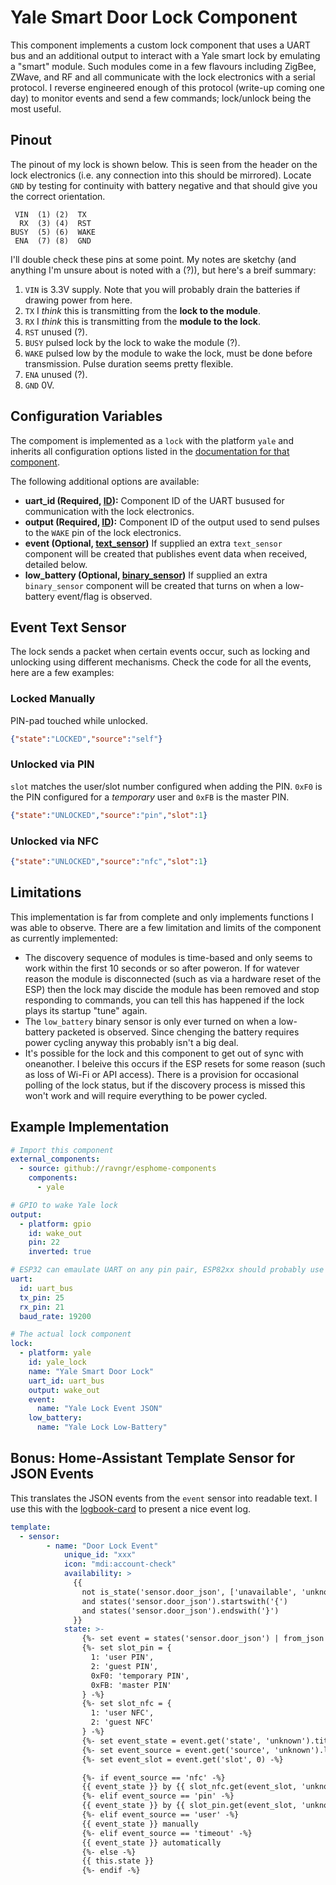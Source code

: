 # Yale Smart Door Lock Component
This component implements a custom lock component that uses a UART bus and an additional output to interact with a Yale smart lock by emulating a "smart" module. Such modules come in a few flavours including ZigBee, ZWave, and RF and all communicate with the lock electronics with a serial protocol. I reverse engineered enough of this protocol (write-up coming one day) to monitor events and send a few commands; lock/unlock being the most useful.


## Pinout
The pinout of my lock is shown below. This is seen from the header on the lock electronics (i.e. any connection into this should be mirrored). Locate `GND` by testing for continuity with battery negative and that should give you the correct orientation.

```
 VIN  (1) (2)  TX
  RX  (3) (4)  RST
BUSY  (5) (6)  WAKE
 ENA  (7) (8)  GND
```

I'll double check these pins at some point. My notes are sketchy (and anything I'm unsure about is noted with a (?)), but here's a breif summary:
1. `VIN` is 3.3V supply. Note that you will probably drain the batteries if drawing power from here.
2. `TX` I *think* this is transmitting from the **lock to the module**.
3. `RX` I *think* this is transmitting from the **module to the lock**.
4. `RST` unused (?).
5. `BUSY` pulsed lock by the lock to wake the module (?).
6. `WAKE` pulsed low by the module to wake the lock, must be done before transmission. Pulse duration seems pretty flexible.
7. `ENA` unused (?).
8. `GND` 0V.


## Configuration Variables
The compoment is implemented as a `lock` with the platform `yale` and inherits all configuration options listed in the [documentation for that component](https://esphome.io/components/lock/index.html).

The following additional options are available:
- **uart_id (Required, [ID](https://esphome.io/guides/configuration-types.html#config-id)):** Component ID of the UART busused for communication with the lock electronics.
- **output (Required, [ID](https://esphome.io/guides/configuration-types.html#config-id)):** Component ID of the output used to send pulses to the `WAKE` pin of the lock electronics.
- **event (Optional, [text_sensor](https://esphome.io/components/text_sensor/index.html))** If supplied an extra `text_sensor` component will be created that publishes event data when received, detailed below.
- **low_battery (Optional, [binary_sensor](https://esphome.io/components/binary_sensor/index.html))** If supplied an extra `binary_sensor` component will be created that turns on when a low-battery event/flag is observed.


## Event Text Sensor
The lock sends a packet when certain events occur, such as locking and unlocking using different mechanisms. Check the code for all the events, here are a few examples:

### Locked Manually
PIN-pad touched while unlocked.

```json
{"state":"LOCKED","source":"self"}
```

### Unlocked via PIN
`slot` matches the user/slot number configured when adding the PIN. `0xF0` is the PIN configured for a *temporary* user and `0xFB` is the master PIN.

```json
{"state":"UNLOCKED","source":"pin","slot":1}
```

### Unlocked via NFC
```json
{"state":"UNLOCKED","source":"nfc","slot":1}
```


## Limitations
This implementation is far from complete and only implements functions I was able to observe. There are a few limitation and limits of the component as currently implemented:

- The discovery sequence of modules is time-based and only seems to work within the first 10 seconds or so after poweron. If for watever reason the module is disconnected (such as via a hardware reset of the ESP) then the lock may discide the module has been removed and stop responding to commands, you can tell this has happened if the lock plays its startup "tune" again.
- The `low_battery` binary sensor is only ever turned on when a low-battery packeted is observed. Since chenging the battery requires power cycling anyway this probably isn't a big deal.
- It's possible for the lock and this component to get out of sync with oneanother. I beleive this occurs if the ESP resets for some reason (such as loss of Wi-Fi or API access). There is a provision for occasional polling of the lock status, but if the discovery process is missed this won't work and will require everything to be power cycled.


## Example Implementation
```yaml
# Import this component
external_components:
  - source: github://ravngr/esphome-components
    components:
      - yale

# GPIO to wake Yale lock
output:
  - platform: gpio
    id: wake_out
    pin: 22
    inverted: true

# ESP32 can emaulate UART on any pin pair, ESP82xx should probably use hardware UART pins (untested)
uart:
  id: uart_bus
  tx_pin: 25
  rx_pin: 21
  baud_rate: 19200

# The actual lock component
lock:
  - platform: yale
    id: yale_lock
    name: "Yale Smart Door Lock"
    uart_id: uart_bus
    output: wake_out
    event:
      name: "Yale Lock Event JSON"
    low_battery:
      name: "Yale Lock Low-Battery"
```


## Bonus: Home-Assistant Template Sensor for JSON Events
This translates the JSON events from the `event` sensor into readable text. I use this with the [logbook-card](https://github.com/royto/logbook-card) to present a nice event log.

```yaml
template:
  - sensor:
        - name: "Door Lock Event"
            unique_id: "xxx"
            icon: "mdi:account-check"
            availability: >
              {{
                not is_state('sensor.door_json', ['unavailable', 'unknown'])
                and states('sensor.door_json').startswith('{')
                and states('sensor.door_json').endswith('}')
              }}
            state: >-
                {%- set event = states('sensor.door_json') | from_json -%}
                {%- set slot_pin = {
                  1: 'user PIN',
                  2: 'guest PIN',
                  0xF0: 'temporary PIN',
                  0xFB: 'master PIN'
                } -%}
                {%- set slot_nfc = {
                  1: 'user NFC',
                  2: 'guest NFC'
                } -%}
                {%- set event_state = event.get('state', 'unknown').title() -%}
                {%- set event_source = event.get('source', 'unknown').lower() -%}
                {%- set event_slot = event.get('slot', 0) -%}

                {%- if event_source == 'nfc' -%}
                {{ event_state }} by {{ slot_nfc.get(event_slot, 'unknown NFC') }}
                {%- elif event_source == 'pin' -%}
                {{ event_state }} by {{ slot_pin.get(event_slot, 'unknown PIN') }}
                {%- elif event_source == 'user' -%}
                {{ event_state }} manually
                {%- elif event_source == 'timeout' -%}
                {{ event_state }} automatically
                {%- else -%}
                {{ this.state }}
                {%- endif -%}
```
